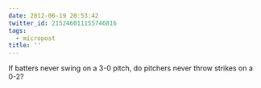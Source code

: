 ```yaml
---
date: 2012-06-19 20:53:42
twitter_id: 215246011155746816
tags:
  - micropost
title: ''
---
```


If batters never swing on a 3-0 pitch, do pitchers never throw strikes on a 0-2?
